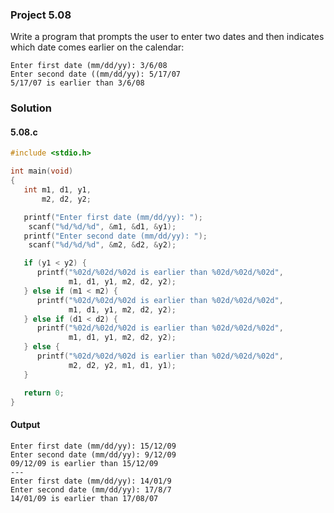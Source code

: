 ### Project 5.08
Write a program that prompts the user to enter two dates and then indicates which date comes earlier on the calendar:
```
Enter first date (mm/dd/yy): 3/6/08
Enter second date ((mm/dd/yy): 5/17/07
5/17/07 is earlier than 3/6/08
```
### Solution
#### 5.08.c
```c
#include <stdio.h>

int main(void)
{
   int m1, d1, y1,
       m2, d2, y2;

   printf("Enter first date (mm/dd/yy): ");
    scanf("%d/%d/%d", &m1, &d1, &y1);
   printf("Enter second date (mm/dd/yy): ");
    scanf("%d/%d/%d", &m2, &d2, &y2);

   if (y1 < y2) {
      printf("%02d/%02d/%02d is earlier than %02d/%02d/%02d",
             m1, d1, y1, m2, d2, y2);
   } else if (m1 < m2) {
      printf("%02d/%02d/%02d is earlier than %02d/%02d/%02d",
             m1, d1, y1, m2, d2, y2);
   } else if (d1 < d2) {
      printf("%02d/%02d/%02d is earlier than %02d/%02d/%02d",
             m1, d1, y1, m2, d2, y2);
   } else {
      printf("%02d/%02d/%02d is earlier than %02d/%02d/%02d",
             m2, d2, y2, m1, d1, y1);
   }

   return 0;
}
```
#### Output
```
Enter first date (mm/dd/yy): 15/12/09
Enter second date (mm/dd/yy): 9/12/09
09/12/09 is earlier than 15/12/09
---
Enter first date (mm/dd/yy): 14/01/9
Enter second date (mm/dd/yy): 17/8/7
14/01/09 is earlier than 17/08/07

```
